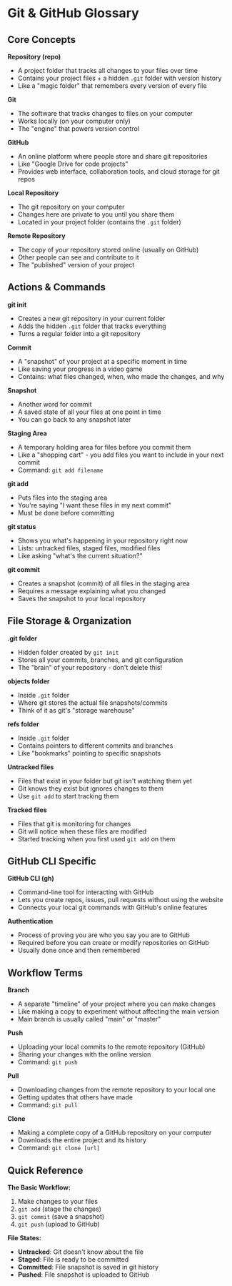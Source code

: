 # Git & GitHub Glossary

## Core Concepts

**Repository (repo)**
- A project folder that tracks all changes to your files over time
- Contains your project files + a hidden `.git` folder with version history
- Like a "magic folder" that remembers every version of every file

**Git**
- The software that tracks changes to files on your computer
- Works locally (on your computer only)
- The "engine" that powers version control

**GitHub**
- An online platform where people store and share git repositories
- Like "Google Drive for code projects"
- Provides web interface, collaboration tools, and cloud storage for git repos

**Local Repository**
- The git repository on your computer
- Changes here are private to you until you share them
- Located in your project folder (contains the `.git` folder)

**Remote Repository**
- The copy of your repository stored online (usually on GitHub)
- Other people can see and contribute to it
- The "published" version of your project

## Actions & Commands

**git init**
- Creates a new git repository in your current folder
- Adds the hidden `.git` folder that tracks everything
- Turns a regular folder into a git repository

**Commit**
- A "snapshot" of your project at a specific moment in time
- Like saving your progress in a video game
- Contains: what files changed, when, who made the changes, and why

**Snapshot**
- Another word for commit
- A saved state of all your files at one point in time
- You can go back to any snapshot later

**Staging Area**
- A temporary holding area for files before you commit them
- Like a "shopping cart" - you add files you want to include in your next commit
- Command: `git add filename`

**git add**
- Puts files into the staging area
- You're saying "I want these files in my next commit"
- Must be done before committing

**git status**
- Shows you what's happening in your repository right now
- Lists: untracked files, staged files, modified files
- Like asking "what's the current situation?"

**git commit**
- Creates a snapshot (commit) of all files in the staging area
- Requires a message explaining what you changed
- Saves the snapshot to your local repository

## File Storage & Organization

**.git folder**
- Hidden folder created by `git init`
- Stores all your commits, branches, and git configuration
- The "brain" of your repository - don't delete this!

**objects folder**
- Inside `.git` folder
- Where git stores the actual file snapshots/commits
- Think of it as git's "storage warehouse"

**refs folder**
- Inside `.git` folder
- Contains pointers to different commits and branches
- Like "bookmarks" pointing to specific snapshots

**Untracked files**
- Files that exist in your folder but git isn't watching them yet
- Git knows they exist but ignores changes to them
- Use `git add` to start tracking them

**Tracked files**
- Files that git is monitoring for changes
- Git will notice when these files are modified
- Started tracking when you first used `git add` on them

## GitHub CLI Specific

**GitHub CLI (gh)**
- Command-line tool for interacting with GitHub
- Lets you create repos, issues, pull requests without using the website
- Connects your local git commands with GitHub's online features

**Authentication**
- Process of proving you are who you say you are to GitHub
- Required before you can create or modify repositories on GitHub
- Usually done once and then remembered

## Workflow Terms

**Branch**
- A separate "timeline" of your project where you can make changes
- Like making a copy to experiment without affecting the main version
- Main branch is usually called "main" or "master"

**Push**
- Uploading your local commits to the remote repository (GitHub)
- Sharing your changes with the online version
- Command: `git push`

**Pull**
- Downloading changes from the remote repository to your local one
- Getting updates that others have made
- Command: `git pull`

**Clone**
- Making a complete copy of a GitHub repository on your computer
- Downloads the entire project and its history
- Command: `git clone [url]`

## Quick Reference

**The Basic Workflow:**
1. Make changes to your files
2. `git add` (stage the changes)
3. `git commit` (save a snapshot)
4. `git push` (upload to GitHub)

**File States:**
- **Untracked**: Git doesn't know about the file
- **Staged**: File is ready to be committed
- **Committed**: File snapshot is saved in git history
- **Pushed**: File snapshot is uploaded to GitHub